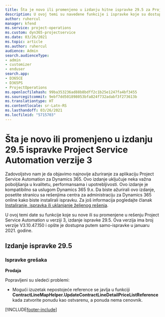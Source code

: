 ```yaml
---
title: Šta je novo ili promenjeno u izdanju hitne ispravke 29.5 za Project Service Automation verzije 3
description: U ovoj temi su navedene funkcije i ispravke koje su dostupne u izdanju hitne ispravke 29.5 za Project Service Automation verzije 3.
author: ruhercul
manager: kfend
ms.service: project-operations
ms.custom: dyn365-projectservice
ms.date: 03/26/2021
ms.topic: article
ms.author: ruhercul
audience: Admin
search.audienceType:
- admin
- customizer
- enduser
search.app:
- D365CE
- D365PS
- ProjectOperations
ms.openlocfilehash: 99ba353236ad88b8bdff2c1b25e1247fa4bf3455
ms.sourcegitcommit: 9ebf7dd501898053bfa824f732adabf3f273613b
ms.translationtype: HT
ms.contentlocale: sr-Latn-RS
ms.lasthandoff: 03/26/2021
ms.locfileid: "5715703"
---
```

# <a name="whats-new-or-changed-in-project-service-automation-update-release-295-v3"></a>Šta je novo ili promenjeno u izdanju 29.5 ispravke Project Service Automation verzije 3

Zadovoljstvo nam je da objavimo najnovije ažuriranje za aplikaciju Project Service Automation za Dynamics 365. Ovo izdanje uključuje neka važna poboljšanja u kvalitetu, performansama i upotrebljivosti. Ovo izdanje je kompatibilno sa uslugom Dynamics 365 9.x. Da biste ažurirali ovo izdanje, posetite stranicu sa rešenjima centra za administraciju za Dynamics 365 online kako biste instalirali ispravku. Za još informacija pogledajte članak [Instaliranje, ispravka ili uklanjanje željenog rešenja](https://docs.microsoft.com/power-platform/admin/install-remove-preferred-solution).

U ovoj temi date su funkcije koje su nove ili su promenjene u rešenju Project Service Automation u verziji 3, izdanje ispravke 29.5. Ova verzija ima broj verzije V3.10.47.150 i opšte je dostupna putem samo-ispravke u januaru 2021. godine.

## <a name="update-release-295"></a>Izdanje ispravke 29.5

### <a name="bug-fixes"></a>Ispravke grešaka


**Prodaja**

Popravljeni su sledeći problemi:

- Mogući izuzetak nepostojeće reference se javlja u funkciji **ContractLineMapHelper.UpdateContractLineDetailPriceListReference** kada zatvorite ponudu kao ostvarenu, a ponuda nema cenovnik.


[!INCLUDE[footer-include](../includes/footer-banner.md)]
